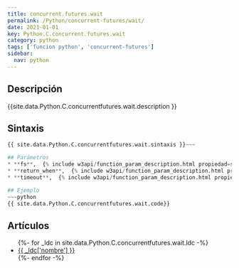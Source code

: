 ```yaml
---
title: concurrent.futures.wait
permalink: /Python/concurrent-futures/wait/
date: 2021-01-01
key: Python.C.concurrent.futures.wait
category: python
tags: ['funcion python', 'concurrent-futures']
sidebar: 
  nav: python
---
```


## Descripción
{{site.data.Python.C.concurrentfutures.wait.description }}

## Sintaxis
~~~python
{{ site.data.Python.C.concurrentfutures.wait.sintaxis }}~~~

## Parámetros
* **fs**,  {% include w3api/function_param_description.html propiedad=site.data.Python.C.concurrent.futures.wait valor="fs" %}
* **return_when**,  {% include w3api/function_param_description.html propiedad=site.data.Python.C.concurrent.futures.wait valor="return_when" %}
* **timeout**,  {% include w3api/function_param_description.html propiedad=site.data.Python.C.concurrent.futures.wait valor="timeout" %}

## Ejemplo
~~~python
{{ site.data.Python.C.concurrentfutures.wait.code}}
~~~

## Artículos
<ul>
{%- for _ldc in site.data.Python.C.concurrentfutures.wait.ldc -%}
   <li>
       <a href="{{_ldc['url'] }}">{{ _ldc['nombre'] }}</a>
   </li>
{%- endfor -%}
</ul>
